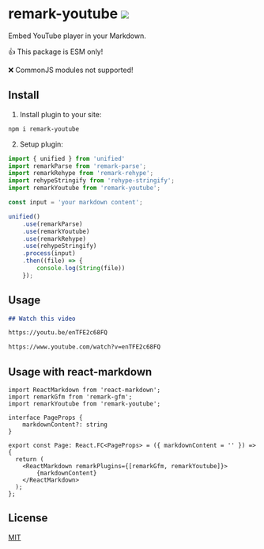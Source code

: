 # remark-youtube ![](https://github.com/pkolt/remark-youtube/workflows/main/badge.svg)

Embed YouTube player in your Markdown.

👍 This package is ESM only!

❌ CommonJS modules not supported!

## Install

1. Install plugin to your site:

```bash
npm i remark-youtube
```

2. Setup plugin:

```typescript
import { unified } from 'unified'
import remarkParse from 'remark-parse';
import remarkRehype from 'remark-rehype';
import rehypeStringify from 'rehype-stringify';
import remarkYoutube from 'remark-youtube';

const input = 'your markdown content';

unified()
    .use(remarkParse)
    .use(remarkYoutube)
    .use(remarkRehype)
    .use(rehypeStringify)
    .process(input)
    .then((file) => {
        console.log(String(file))
    });
```

## Usage

```markdown
## Watch this video

https://youtu.be/enTFE2c68FQ

https://www.youtube.com/watch?v=enTFE2c68FQ
```

## Usage with react-markdown

```tsx
import ReactMarkdown from 'react-markdown';
import remarkGfm from 'remark-gfm';
import remarkYoutube from 'remark-youtube';

interface PageProps {
    markdownContent?: string
}

export const Page: React.FC<PageProps> = ({ markdownContent = '' }) => {
  return (
    <ReactMarkdown remarkPlugins={[remarkGfm, remarkYoutube]}>
        {markdownContent}
    </ReactMarkdown>
  );
};
```

## License

  [MIT](LICENSE.md)
